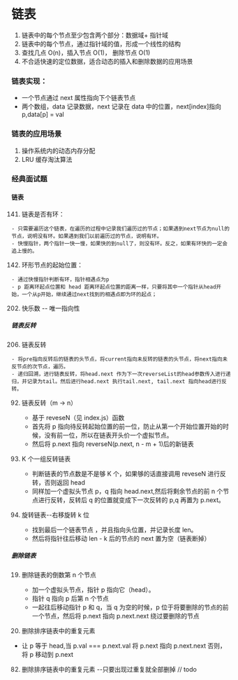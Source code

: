 # 链表

1. 链表中的每个节点至少包含两个部分：数据域+ 指针域
2. 链表中的每个节点，通过指针域的值，形成一个线性的结构
3. 查找几点 O(n)，插入节点 O(1)， 删除节点 O(1)
4. 不合适快速的定位数据，适合动态的插入和删除数据的应用场景

### 链表实现：

-   一个节点通过 next 属性指向下个链表节点
-   两个数组，data 记录数据，next 记录在 data 中的位置，next[index]指向 p,data[p] = val

### 链表的应用场景

1. 操作系统内的动态内存分配
2. LRU 缓存淘汰算法

### 经典面试题

#### 链表

141. 链表是否有环：


    - 只需要遍历这个链表，在遍历的过程中记录我们遍历过的节点；如果遇到next节点为null的节点，说明没有环。如果遇到我们以前遍历过的节点，说明有环。
    - 快慢指针，两个指针一快一慢，如果快的到null了，则没有环。反之，如果有环快的一定会追上慢的。

142. 环形节点的起始位置：


    - 通过快慢指针判断有环，指针相遇点为p
    - p 距离环起点位置和 head 距离环起点位置的距离一样，只要将其中一个指针从head开始，一个从p开始，继续通过next找到的相遇点即为环的起点；

202. 快乐数 -- 唯一指向性

##### 链表反转

206. 链表反转


    - 将pre指向反转后的链表的头节点，将current指向未反转的链表的头节点，将next指向未反节点的次节点，遍历。
    - 递归回溯，进行链表反转，将head.next 作为下一次reverseList的head参数传入进行递归，并记录为tail。然后进行head.next 执行tail.next, tail.next 指向head进行反转。

92. 链表反转（m -> n）

    -   基于 reveseN（见 index.js）函数
    -   首先将 p 指向待反转起始位置的前一位，防止从第一个开始位置开始的时候，没有前一位，所以在链表开头价一个虚拟节点。
    -   然后将 p.next 指向 reverseN(p.next, n - m + 1)后的新链表

93. K 个一组反转链表

    -   判断链表的节点数是不是够 K 个，如果够的话直接调用 reveseN 进行反转，否则返回 head
    -   同样加一个虚拟头节点 p，q 指向 head.next,然后将剩余节点的前 n 个节点进行反转，反转后 q 的位置就变成下一次反转的 p,q 再置为 p.next。

94. 旋转链表--右移旋转 k 位
    -   找到最后一个链表节点 ，并且指向头位置，并记录长度 len。
    -   然后将指针往后移动 len - k 后的节点的 next 置为空（链表断掉）

##### 删除链表

19. 删除链表的倒数第 n 个节点

    -   加一个虚拟头节点，指针 p 指向它（head）。
    -   指针 q 指向 p 后第 n 个节点
    -   一起往后移动指针 p 和 q，当 q 为空的时候，p 位于将要删除的节点的前一个节点，然后将 p.next 指向 p.next.next 绕过要删除的节点

20. 删除排序链表中的重复元素

-   让 p 等于 head,当 p.val === p.next.val 将 p.next 指向 p.next.next 否则，将 p 移动到 p.next

82. 删除排序链表中的重复元素 --只要出现过重复就全部删掉
    // todo
